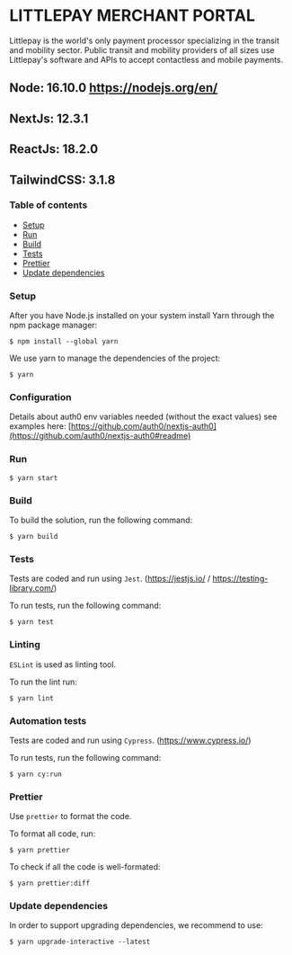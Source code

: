 # LITTLEPAY MERCHANT PORTAL

Littlepay is the world's only payment processor specializing in the transit and mobility sector. Public transit and mobility providers of all sizes use Littlepay's software and APIs to accept contactless and mobile payments.

## Node: 16.10.0 https://nodejs.org/en/

## NextJs: 12.3.1

## ReactJs: 18.2.0

## TailwindCSS: 3.1.8

### Table of contents
- [Setup](README.md#setup)
- [Run](README.md#run)
- [Build](README.md#build)
- [Tests](README.md#tests)
- [Prettier](README.md#prettier)
- [Update dependencies](README.md#update-dependencies)

### Setup
After you have Node.js installed on your system install Yarn through the npm package manager:
```
$ npm install --global yarn
```
We use yarn to manage the dependencies of the project:
```
$ yarn
```

### Configuration
Details about auth0 env variables needed (without the exact values) see examples here: [https://github.com/auth0/nextjs-auth0](https://github.com/auth0/nextjs-auth0#readme)

### Run
```
$ yarn start
```

### Build
To build the solution, run the following command:
```
$ yarn build
```

### Tests
Tests are coded and run using `Jest`. (https://jestjs.io/ / https://testing-library.com/)

To run tests, run the following command:
```
$ yarn test
```

### Linting
`ESLint` is used as linting tool.

To run the lint run:
```
$ yarn lint
```

### Automation tests
Tests are coded and run using `Cypress`. (https://www.cypress.io/)

To run tests, run the following command:
```
$ yarn cy:run
```

### Prettier
Use `prettier` to format the code.

To format all code, run:
```
$ yarn prettier
```
To check if all the code is well-formated:
```
$ yarn prettier:diff
```

### Update dependencies
In order to support upgrading dependencies, we recommend to use:
```
$ yarn upgrade-interactive --latest
```
